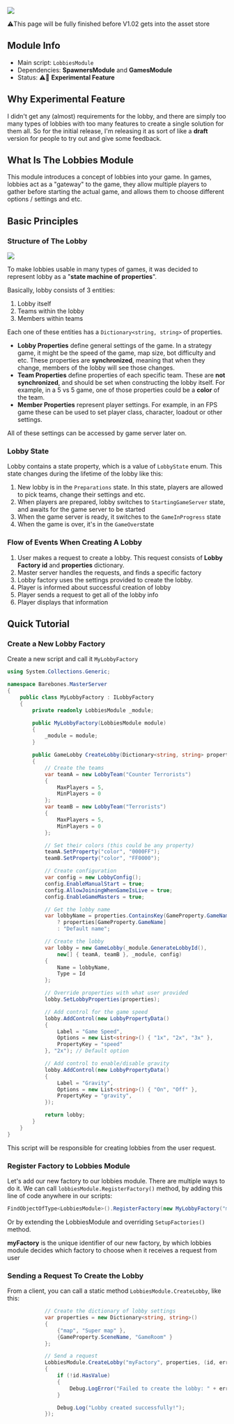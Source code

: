 ![](http://i.imgur.com/pFKm8X9.png)

⚠️This page will be fully finished before V1.02 gets into the asset store

## Module Info

* Main script: `LobbiesModule`
* Dependencies: **SpawnersModule** and **GamesModule**
* Status: ⚠️🔴 **Experimental Feature**

## Why Experimental Feature

I didn't get any (almost) requirements for the lobby, and there are simply too many types of lobbies with too many features to create a single solution for them all. So for the initial release, I'm releasing it as sort of like a **draft** version for people to try out and give some feedback.

## What Is The Lobbies Module

This module introduces a concept of lobbies into your game. In games, lobbies act as a "gateway" to the game, they allow multiple players to gather before starting the actual game, and allows them to choose different options / settings and etc.

## Basic Principles

### Structure of The Lobby

![](http://i.imgur.com/5wcN6H6.png)

To make lobbies usable in many types of games, it was decided to represent lobby as a "**state machine of properties**". 

Basically, lobby consists of 3 entities:

1. Lobby itself
 2. Teams within the lobby
   3. Members within teams

Each one of these entities has a `Dictionary<string, string>` of properties.

* **Lobby Properties** define general settings of the game. In a strategy game, it might be the speed of the game, map size, bot difficulty and etc. These properties are **synchronized**, meaning that when they change, members of the lobby will see those changes.
* **Team Properties** define properties of each specific team. These are **not synchronized**, and should be set when constructing the lobby itself. For example, in a 5 vs 5 game, one of those properties could be a **color** of the team.
* **Member Properties** represent player settings. For example, in an FPS game these can be used to set player class, character, loadout or other settings.

All of these settings can be accessed by game server later on.

### Lobby State

Lobby contains a state property, which is a value of `LobbyState` enum. This state changes during the lifetime of the lobby like this:

1. New lobby is in the `Preparations` state. In this state, players are allowed to pick teams, change their settings and etc.
2. When players are prepared, lobby switches to `StartingGameServer` state, and awaits for the game server to be started
3. When the game server is ready, it switches to the `GameInProgress` state
4. When the game is over, it's in the `GameOver`state

### Flow of Events When Creating A Lobby

1. User makes a request to create a lobby. This request consists of **Lobby Factory id** and **properties** dictionary.
2. Master server handles the requests, and finds a specific factory
3. Lobby factory uses the settings provided to create the lobby.
4. Player is informed about successful creation of lobby
5. Player sends a request to get all of the lobby info
6. Player displays that information

## Quick Tutorial

### Create a New Lobby Factory

Create a new script and call it `MyLobbyFactory`

``` C#
using System.Collections.Generic;

namespace Barebones.MasterServer
{
    public class MyLobbyFactory : ILobbyFactory
    {
        private readonly LobbiesModule _module;

        public MyLobbyFactory(LobbiesModule module)
        {
            _module = module;
        }

        public GameLobby CreateLobby(Dictionary<string, string> properties)
        {
            // Create the teams
            var teamA = new LobbyTeam("Counter Terrorists")
            {
                MaxPlayers = 5,
                MinPlayers = 0
            };
            var teamB = new LobbyTeam("Terrorists")
            {
                MaxPlayers = 5,
                MinPlayers = 0
            };

            // Set their colors (this could be any property)
            teamA.SetProperty("color", "0000FF");
            teamB.SetProperty("color", "FF0000");

            // Create configuration
            var config = new LobbyConfig();
            config.EnableManualStart = true;
            config.AllowJoiningWhenGameIsLive = true;
            config.EnableGameMasters = true;

            // Get the lobby name
            var lobbyName = properties.ContainsKey(GameProperty.GameName)
                ? properties[GameProperty.GameName]
                : "Default name";

            // Create the lobby
            var lobby = new GameLobby(_module.GenerateLobbyId(),
                new[] { teamA, teamB }, _module, config)
            {
                Name = lobbyName,
                Type = Id
            };

            // Override properties with what user provided
            lobby.SetLobbyProperties(properties);

            // Add control for the game speed
            lobby.AddControl(new LobbyPropertyData()
            {
                Label = "Game Speed",
                Options = new List<string>() { "1x", "2x", "3x" },
                PropertyKey = "speed"
            }, "2x"); // Default option

            // Add control to enable/disable gravity
            lobby.AddControl(new LobbyPropertyData()
            {
                Label = "Gravity",
                Options = new List<string>() { "On", "Off" },
                PropertyKey = "gravity",
            });

            return lobby;
        }
    }
}
```

This script will be responsible for creating lobbies from the user request.

### Register Factory to Lobbies Module

Let's add our new factory to our lobbies module. There are multiple ways to do it. We can call `lobbiesModule.RegisterFactory()` method, by adding this line of code anywhere in our scripts:

``` C#
FindObjectOfType<LobbiesModule>().RegisterFactory(new MyLobbyFactory("myFactory"));
``` 

Or by extending the LobbiesModule and overriding `SetupFactories()` method.

**myFactory** is the unique identifier of our new factory, by which lobbies module decides which factory to choose when it receives a request from user

### Sending a Request To Create the Lobby

From a client, you can call a static method `LobbiesModule.CreateLobby`, like this:

``` C#
            // Create the dictionary of lobby settings
            var properties = new Dictionary<string, string>()
            {
                {"map", "Super map" },
                {GameProperty.SceneName, "GameRoom" }
            };

            // Send a request
            LobbiesModule.CreateLobby("myFactory", properties, (id, error) =>
            {
                if (!id.HasValue)
                {
                    Debug.LogError("Failed to create the lobby: " + error);
                }

                Debug.Log("Lobby created successfully!");
            });
```

